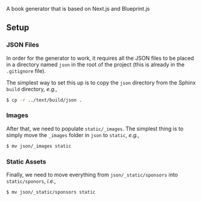 A book generator that is based on Next.js and Blueprint.js

## Setup

### JSON Files

In order for the generator to work, it requires all the JSON files to be placed
in a directory named `json` in the root of the project (this is already in the
`.gitignore` file).

The simplest way to set this up is to copy the `json` directory from the Sphinx
`build` directory, _e.g.,_

```sh
$ cp -r ../text/build/json .
```

### Images

After that, we need to populate `static/_images`. The simplest thing is to
simply move the `_images` folder in `json` to `static`, _e.g.,_

```sh
$ mv json/_images static
```

### Static Assets

Finally, we need to move everything from `json/_static/sponsors` into
`static/sponors`, _i.e.,_

```sh
$ mv json/_static/sponsors static
```

